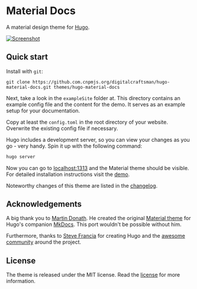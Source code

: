 # Material Docs

A material design theme for [Hugo](https://gohugo.io).

[![Screenshot](https://raw.githubusercontent.com/digitalcraftsman/hugo-material-docs/master/static/images/screen.png)](https://digitalcraftsman.github.io/hugo-material-docs/)

## Quick start

Install with `git`:

    git clone https://github.com.cnpmjs.org/digitalcraftsman/hugo-material-docs.git themes/hugo-material-docs

Next, take a look in the `exampleSite` folder at. This directory contains an example config file and the content for the demo. It serves as an example setup for your documentation.

Copy at least the `config.toml` in the root directory of your website. Overwrite the existing config file if necessary.

Hugo includes a development server, so you can view your changes as you go -
very handy. Spin it up with the following command:

```sh
hugo server
```

Now you can go to [localhost:1313](http://localhost:1313) and the Material
theme should be visible. For detailed installation instructions visit the [demo](http://themes.gohugo.io/theme/material-docs/).

Noteworthy changes of this theme are listed in the [changelog](https://github.com.cnpmjs.org/digitalcraftsman/hugo-material-docs/blob/master/CHANGELOG.md).

## Acknowledgements

A big thank you to [Martin Donath](https://github.com.cnpmjs.org/squidfunk). He created the original [Material theme](https://github.com.cnpmjs.org/squidfunk/mkdocs-material) for Hugo's companion [MkDocs](http://www.mkdocs.org/). This port wouldn't be possible without him.

Furthermore, thanks to [Steve Francia](https://gihub.com/spf13) for creating Hugo and the [awesome community](https://github.com.cnpmjs.org/spf13/hugo/graphs/contributors) around the project.

## License

The theme is released under the MIT license. Read the [license](https://github.com.cnpmjs.org/digitalcraftsman/hugo-material-docs/blob/master/LICENSE.md) for more information.
